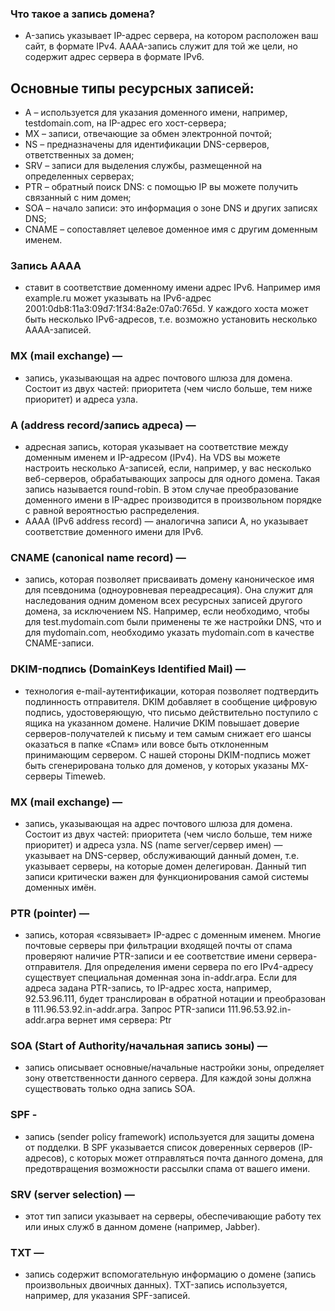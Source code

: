 ### Что такое а запись домена?
  * A-запись указывает IP-адрес сервера, на котором расположен ваш сайт, в формате IPv4. AAAA-запись служит для той же цели, но содержит адрес сервера в формате IPv6.
    
## Основные типы ресурсных записей:

* A – используется для указания доменного имени, например, testdomain.com, на IP-адрес его хост-сервера;
* MX – записи, отвечающие за обмен электронной почтой;
* NS – предназначены для идентификации DNS-серверов, ответственных за домен;
* SRV – записи для выделения службы, размещенной на определенных серверах;
* PTR – обратный поиск DNS: с помощью IP вы можете получить связанный с ним домен;
* SOA – начало записи: это информация о зоне DNS и других записях DNS;
* CNAME – сопоставляет целевое доменное имя с другим доменным именем.

### Запись AAAA 
  * ставит в соответствие доменному имени адрес IPv6. Например имя example.ru может указывать на IPv6-адрес 2001:0db8:11a3:09d7:1f34:8a2e:07a0:765d.
   У каждого хоста может быть несколько IPv6-адресов, т.е. возможно установить несколько AAAA-записей.
### MX (mail exchange) — 
  * запись, указывающая на адрес почтового шлюза для домена. Состоит из двух частей: приоритета (чем число больше, тем ниже приоритет) и адреса узла.
### A (address record/запись адреса) — 
 * адресная запись, которая указывает на соответствие между доменным именем и IP-адресом (IPv4). На VDS вы можете настроить несколько A-записей, если, например,
   у вас несколько веб-серверов, обрабатывающих запросы для одного домена. Такая запись называется round-robin.
   В этом случае преобразование доменного имени в IP-адрес производится в произвольном порядке с равной вероятностью распределения.
 * AAAA (IPv6 address record) — аналогична записи A, но указывает соответствие доменного имени для IPv6.
### CNAME (canonical name record) — 
 * запись, которая позволяет присваивать домену каноническое имя для псевдонима (одноуровневая переадресация).
    Она служит для наследования одним доменом всех ресурсных записей другого домена, за исключением NS. 
    Например, если необходимо, чтобы для test.mydomain.com были применены те же настройки DNS, что и для mydomain.com, необходимо указать mydomain.com в качестве CNAME-записи.
### DKIM-подпись (DomainKeys Identified Mail) — 
 * технология e-mail-аутентификации, которая позволяет подтвердить подлинность отправителя. DKIM добавляет в сообщение цифровую подпись, удостоверяющую,
   что письмо действительно поступило с ящика на указанном домене. Наличие DKIM повышает доверие серверов-получателей к письму и тем самым снижает его шансы оказаться в папке «Спам»
   или вовсе быть отклоненным принимающим сервером. С нашей стороны DKIM-подпись может быть сгенерирована только для доменов, у которых указаны MX-серверы Timeweb.
### MX (mail exchange) — 
 * запись, указывающая на адрес почтового шлюза для домена. Состоит из двух частей: приоритета (чем число больше, тем ниже приоритет) и адреса узла.
NS (name server/сервер имен) — указывает на DNS-сервер, обслуживающий данный домен, т.е. указывает серверы, на которые домен делегирован. Данный тип записи критически важен для функционирования самой системы доменных имён.
### PTR (pointer) — 
 * запись, которая «связывает» IP-адрес с доменным именем. Многие почтовые серверы при фильтрации входящей почты от спама проверяют наличие PTR-записи и ее соответствие имени сервера-отправителя.
   Для определения имени сервера по его IPv4-адресу существует специальная доменная зона in-addr.arpa. Если для адреса задана PTR-запись, то IP-адрес хоста, например, 92.53.96.111, будет транслирован в обратной      нотации и преобразован в 111.96.53.92.in-addr.arpa. Запрос PTR-записи 111.96.53.92.in-addr.arpa вернет имя сервера: Ptr
### SOA (Start of Authority/начальная запись зоны) — 
 * запись описывает основные/начальные настройки зоны, определяет зону ответственности данного сервера. Для каждой зоны должна существовать только одна запись SOA.
### SPF - 
 * запись (sender policy framework) используется для защиты домена от подделки. В SPF указывается список доверенных серверов (IP-адресов),
  с которых может отправляться почта данного домена, для предотвращения возможности рассылки спама от вашего имени. 
### SRV (server selection) — 
 * этот тип записи указывает на серверы, обеспечивающие работу тех или иных служб в данном домене (например, Jabber).
### TXT — 
 * запись содержит вспомогательную информацию о домене (запись произвольных двоичных данных). TXT-запись используется, например, для указания SPF-записей.
